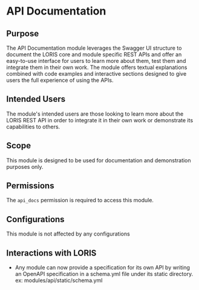 # API Documentation

## Purpose

The API Documentation module leverages the Swagger UI structure to document the LORIS
core and module specific REST APIs and offer an easy-to-use interface for users to 
learn more about them, test them and integrate them in their own work. The module 
offers textual explanations combined with code examples and interactive sections 
designed to give users the full experience of using the APIs.

## Intended Users

The module's intended users are those looking to learn more about the LORIS REST
API in order to integrate it in their own work or demonstrate its capabilities 
to others. 

## Scope

This module is designed to be used for documentation and demonstration purposes only.

## Permissions

The `api_docs` permission is required to access this module.

## Configurations

This module is not affected by any configurations

## Interactions with LORIS

- Any module can now provide a specification for its own API by writing an 
OpenAPI specification in a schema.yml file under its static directory. 
ex: modules/api/static/schema.yml

